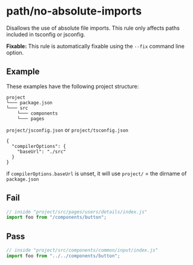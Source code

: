 # path/no-absolute-imports

Disallows the use of absolute file imports. This rule only affects paths included in tsconfig or jsconfig.

**Fixable:** This rule is automatically fixable using the `--fix` command line option.

## Example

These examples have the following project structure:

```
project
└─── package.json
└─── src
    └─── components
    └─── pages
```

`project/jsconfig.json` or `project/tsconfig.json`

```
{
  "compilerOptions": {
    "baseUrl": "./src"
  }
}
```

if `compilerOptions.baseUrl` is unset, it will use `project/` = the dirname of `package.json`

## Fail

```js
// inside "project/src/pages/users/details/index.js"
import foo from "/components/button";
```

## Pass

```js
// inside "project/src/components/common/input/index.js"
import foo from "../../components/button";
```
